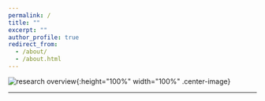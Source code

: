 ```yaml
---
permalink: /
title: ""
excerpt: ""
author_profile: true
redirect_from: 
  - /about/
  - /about.html
---
```


![research overview](files/research_overview){:height="100%" width="100%" .center-image} 

---